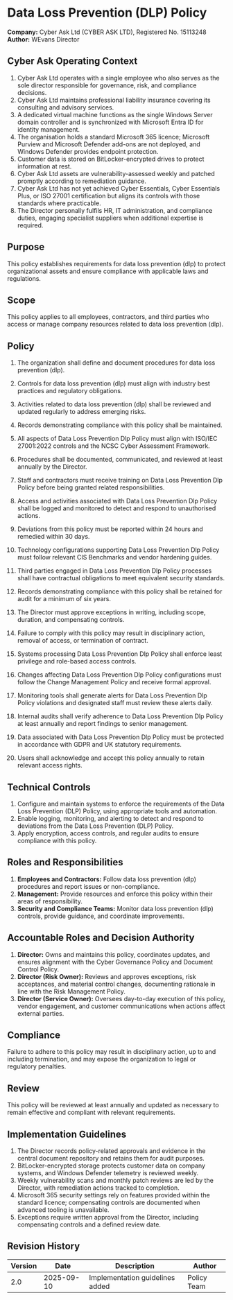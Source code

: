 # Data Loss Prevention (DLP) Policy

**Company:** Cyber Ask Ltd (CYBER ASK LTD), Registered No. 15113248  
**Author:** WEvans Director

## Cyber Ask Operating Context

1. Cyber Ask Ltd operates with a single employee who also serves as the sole director responsible for governance, risk, and compliance decisions.
2. Cyber Ask Ltd maintains professional liability insurance covering its consulting and advisory services.
3. A dedicated virtual machine functions as the single Windows Server domain controller and is synchronized with Microsoft Entra ID for identity management.
4. The organisation holds a standard Microsoft 365 licence; Microsoft Purview and Microsoft Defender add-ons are not deployed, and Windows Defender provides endpoint protection.
5. Customer data is stored on BitLocker-encrypted drives to protect information at rest.
6. Cyber Ask Ltd assets are vulnerability-assessed weekly and patched promptly according to remediation guidance.
7. Cyber Ask Ltd has not yet achieved Cyber Essentials, Cyber Essentials Plus, or ISO 27001 certification but aligns its controls with those standards where practicable.
8. The Director personally fulfils HR, IT administration, and compliance duties, engaging specialist suppliers when additional expertise is required.



## Purpose

This policy establishes requirements for data loss prevention (dlp) to protect organizational assets and ensure compliance with applicable laws and regulations.

## Scope

This policy applies to all employees, contractors, and third parties who access or manage company resources related to data loss prevention (dlp).

## Policy
1. The organization shall define and document procedures for data loss prevention (dlp).
2. Controls for data loss prevention (dlp) must align with industry best practices and regulatory obligations.
3. Activities related to data loss prevention (dlp) shall be reviewed and updated regularly to address emerging risks.
4. Records demonstrating compliance with this policy shall be maintained.

1. All aspects of Data Loss Prevention Dlp Policy must align with ISO/IEC 27001:2022 controls and the NCSC Cyber Assessment Framework.
2. Procedures shall be documented, communicated, and reviewed at least annually by the Director.
3. Staff and contractors must receive training on Data Loss Prevention Dlp Policy before being granted related responsibilities.
4. Access and activities associated with Data Loss Prevention Dlp Policy shall be logged and monitored to detect and respond to unauthorised actions.
5. Deviations from this policy must be reported within 24 hours and remedied within 30 days.
6. Technology configurations supporting Data Loss Prevention Dlp Policy must follow relevant CIS Benchmarks and vendor hardening guides.
7. Third parties engaged in Data Loss Prevention Dlp Policy processes shall have contractual obligations to meet equivalent security standards.
8. Records demonstrating compliance with this policy shall be retained for audit for a minimum of six years.
9. The Director must approve exceptions in writing, including scope, duration, and compensating controls.
10. Failure to comply with this policy may result in disciplinary action, removal of access, or termination of contract.

1. Systems processing Data Loss Prevention Dlp Policy shall enforce least privilege and role-based access controls.
2. Changes affecting Data Loss Prevention Dlp Policy configurations must follow the Change Management Policy and receive formal approval.
3. Monitoring tools shall generate alerts for Data Loss Prevention Dlp Policy violations and designated staff must review these alerts daily.
4. Internal audits shall verify adherence to Data Loss Prevention Dlp Policy at least annually and report findings to senior management.
5. Data associated with Data Loss Prevention Dlp Policy must be protected in accordance with GDPR and UK statutory requirements.
6. Users shall acknowledge and accept this policy annually to retain relevant access rights.

## Technical Controls

1. Configure and maintain systems to enforce the requirements of the Data Loss Prevention (DLP) Policy, using appropriate tools and automation.
2. Enable logging, monitoring, and alerting to detect and respond to deviations from the Data Loss Prevention (DLP) Policy.
3. Apply encryption, access controls, and regular audits to ensure compliance with this policy.

## Roles and Responsibilities

1. **Employees and Contractors:** Follow data loss prevention (dlp) procedures and report issues or non-compliance.
2. **Management:** Provide resources and enforce this policy within their areas of responsibility.
3. **Security and Compliance Teams:** Monitor data loss prevention (dlp) controls, provide guidance, and coordinate improvements.

## Accountable Roles and Decision Authority

1. **Director:** Owns and maintains this policy, coordinates updates, and ensures alignment with the Cyber Governance Policy and Document Control Policy.
2. **Director (Risk Owner):** Reviews and approves exceptions, risk acceptances, and material control changes, documenting rationale in line with the Risk Management Policy.
3. **Director (Service Owner):** Oversees day-to-day execution of this policy, vendor engagement, and customer communications when actions affect external parties.


## Compliance

Failure to adhere to this policy may result in disciplinary action, up to and including termination, and may expose the organization to legal or regulatory penalties.

## Review

This policy will be reviewed at least annually and updated as necessary to remain effective and compliant with relevant requirements.

## Implementation Guidelines
1. The Director records policy-related approvals and evidence in the central document repository and retains them for audit purposes.
2. BitLocker-encrypted storage protects customer data on company systems, and Windows Defender telemetry is reviewed weekly.
3. Weekly vulnerability scans and monthly patch reviews are led by the Director, with remediation actions tracked to completion.
4. Microsoft 365 security settings rely on features provided within the standard licence; compensating controls are documented when advanced tooling is unavailable.
5. Exceptions require written approval from the Director, including compensating controls and a defined review date.


## Revision History

| Version | Date | Description | Author |
| ------- | ---------- | ----------------------- | ------ |
| 2.0     | 2025-09-10 | Implementation guidelines added | Policy Team |
